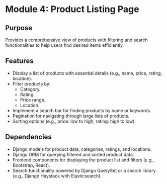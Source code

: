 # Module 4: Product Listing Page

## Purpose
Provides a comprehensive view of products with filtering and search functionalities to help users find desired items efficiently.

## Features
- Display a list of products with essential details (e.g., name, price, rating, location).
- Filter products by:
  - Category.
  - Rating.
  - Price range.
  - Location.
- Implement a search bar for finding products by name or keywords.
- Pagination for navigating through large lists of products.
- Sorting options (e.g., price: low to high, rating: high to low).

## Dependencies
- Django models for product data, categories, ratings, and locations.
- Django ORM for querying filtered and sorted product data.
- Frontend components for displaying the product list and filters (e.g., Bootstrap, React).
- Search functionality powered by Django QuerySet or a search library (e.g., Django Haystack with Elasticsearch).
